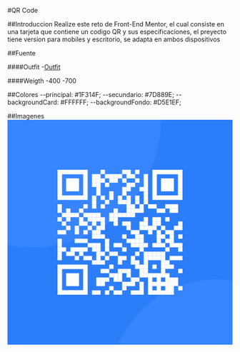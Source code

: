 #QR Code

##Introduccion
Realize este reto de Front-End Mentor, el cual consiste en una tarjeta que contiene un codigo QR y sus especificaciones, el preyecto tiene version para mobiles y escritorio, se adapta en ambos dispositivos

##Fuente

####Outfit
-[Outfit](htthttps://fonts.google.com/share?selection.family=Outfit:wght@100..900p:// "Outfit")

####Weigth
-400
-700

##Colores
--principal: #1F314F;
--secundario: #7D889E;
--backgroundCard: #FFFFFF;
--backgroundFondo: #D5E1EF;

##Imagenes
![QrCode](assets/images/image-qr-code.png)
